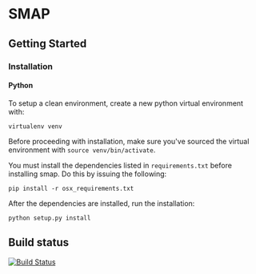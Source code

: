 # SMAP

## Getting Started

### Installation

#### Python

To setup a clean environment, create a new python virtual environment with:

    virtualenv venv

Before proceeding with installation, make sure you've sourced the virtual environment with `source venv/bin/activate`.

You must install the dependencies listed in `requirements.txt` before installing smap. Do this by issuing the following:

    pip install -r osx_requirements.txt

After the dependencies are installed, run the installation:

    python setup.py install

## Build status 
[![Build Status](https://travis-ci.org/SoftwareDefinedBuildings/smap.svg?branch=master)](https://travis-ci.org/SoftwareDefinedBuildings/smap)
